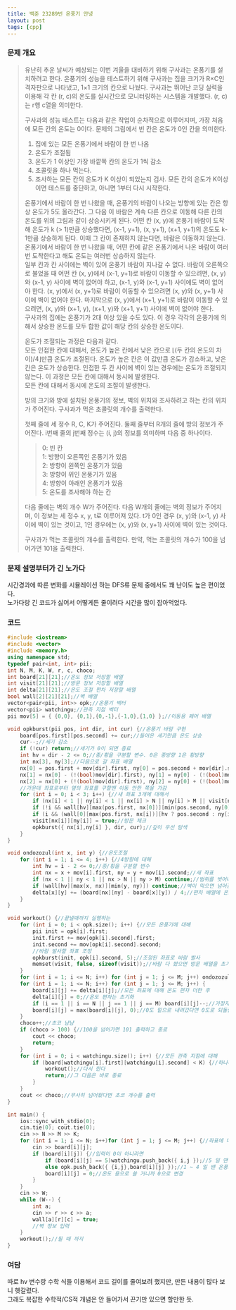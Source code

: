 ```yaml
---
title: 백준 23289번 온풍기 안녕
layout: post
tags: [cpp]
---
```

### 문제 개요
> 유난히 추운 날씨가 예상되는 이번 겨울을 대비하기 위해 구사과는 온풍기를 설치하려고 한다. 온풍기의 성능을 테스트하기 위해 구사과는 집을 크기가 R×C인 격자판으로 나타냈고, 1×1 크기의 칸으로 나눴다. 구사과는 뛰어난 코딩 실력을 이용해 각 칸 (r, c)의 온도를 실시간으로 모니터링하는 시스템을 개발했다. (r, c)는 r행 c열을 의미한다.
> 
> 구사과의 성능 테스트는 다음과 같은 작업이 순차적으로 이루어지며, 가장 처음에 모든 칸의 온도는 0이다. 문제의 그림에서 빈 칸은 온도가 0인 칸을 의미한다.
> 
> 1. 집에 있는 모든 온풍기에서 바람이 한 번 나옴
> 2. 온도가 조절됨
> 3. 온도가 1 이상인 가장 바깥쪽 칸의 온도가 1씩 감소
> 4. 초콜릿을 하나 먹는다.
> 5. 조사하는 모든 칸의 온도가 K 이상이 되었는지 검사. 모든 칸의 온도가 K이상이면 테스트를 중단하고, 아니면 1부터 다시 시작한다.
> 
> 온풍기에서 바람이 한 번 나왔을 때, 온풍기의 바람이 나오는 방향에 있는 칸은 항상 온도가 5도 올라간다. 그 다음 이 바람은 계속 다른 칸으로 이동해 다른 칸의 온도를 위의 그림과 같이 상승시키게 된다. 어떤 칸 (x, y)에 온풍기 바람이 도착해 온도가 k (> 1)만큼 상승했다면, (x-1, y+1), (x, y+1), (x+1, y+1)의 온도도 k-1만큼 상승하게 된다. 이때 그 칸이 존재하지 않는다면, 바람은 이동하지 않는다. 온풍기에서 바람이 한 번 나왔을 때, 어떤 칸에 같은 온풍기에서 나온 바람이 여러 번 도착한다고 해도 온도는 여러번 상승하지 않는다.  
> 일부 칸과 칸 사이에는 벽이 있어 온풍기 바람이 지나갈 수 없다. 바람이 오른쪽으로 불었을 때 어떤 칸 (x, y)에서 (x-1, y+1)로 바람이 이동할 수 있으려면, (x, y)와 (x-1, y) 사이에 벽이 없어야 하고, (x-1, y)와 (x-1, y+1) 사이에도 벽이 없어야 한다. (x, y)에서 (x, y+1)로 바람이 이동할 수 있으려면 (x, y)와 (x, y+1) 사이에 벽이 없어야 한다. 마지막으로 (x, y)에서 (x+1, y+1)로 바람이 이동할 수 있으려면, (x, y)와 (x+1, y), (x+1, y)와 (x+1, y+1) 사이에 벽이 없어야 한다.  
> 구사과의 집에는 온풍기가 2대 이상 있을 수도 있다. 이 경우 각각의 온풍기에 의해서 상승한 온도를 모두 합한 값이 해당 칸의 상승한 온도이다.
> 
> 온도가 조절되는 과정은 다음과 같다.  
> 모든 인접한 칸에 대해서, 온도가 높은 칸에서 낮은 칸으로 ⌊(두 칸의 온도의 차이)/4⌋만큼 온도가 조절된다. 온도가 높은 칸은 이 값만큼 온도가 감소하고, 낮은 칸은 온도가 상승한다. 인접한 두 칸 사이에 벽이 있는 경우에는 온도가 조절되지 않는다. 이 과정은 모든 칸에 대해서 동시에 발생한다.  
> 모든 칸에 대해서 동시에 온도의 조절이 발생한다.
> 
> 방의 크기와 방에 설치된 온풍기의 정보, 벽의 위치와 조사하려고 하는 칸의 위치가 주어진다. 구사과가 먹은 초콜릿의 개수를 출력한다.
> 
> 첫째 줄에 세 정수 R, C, K가 주어진다. 둘째 줄부터 R개의 줄에 방의 정보가 주어진다. i번째 줄의 j번째 정수는 (i, j)의 정보를 의미하며 다음 중 하나이다.
> 
> > 0: 빈 칸  
> > 1: 방향이 오른쪽인 온풍기가 있음  
> > 2: 방향이 왼쪽인 온풍기가 있음  
> > 3: 방향이 위인 온풍기가 있음  
> > 4: 방향이 아래인 온풍기가 있음  
> > 5: 온도를 조사해야 하는 칸
> 
> 다음 줄에는 벽의 개수 W가 주어진다. 다음 W개의 줄에는 벽의 정보가 주어지며, 이 정보는 세 정수 x, y, t로 이루어져 있다. t가 0인 경우 (x, y)와 (x-1, y) 사이에 벽이 있는 것이고, 1인 경우에는 (x, y)와 (x, y+1) 사이에 벽이 있는 것이다.
> 
> 구사과가 먹는 초콜릿의 개수를 출력한다. 만약, 먹는 초콜릿의 개수가 100을 넘어가면 101을 출력한다.

### 문제 설명부터가 긴 노가다
시간경과에 따른 변화를 시뮬레이션 하는 DFS류 문제 중에서도 꽤 난이도 높은 편이었다.  
노가다랑 긴 코드가 싫어서 어떻게든 줄이려다 시간을 많이 잡아먹었다.
### 코드
```c++
#include <iostream>
#include <vector>
#include <memory.h>
using namespace std;
typedef pair<int, int> pii;
int N, M, K, W, r, c, choco;
int board[21][21];//온도 정보 저장할 배열
int visit[21][21];//방문 정보 저장할 배열
int delta[21][21];//온도 조절 편차 저장할 배열
bool wall[2][21][21];//벽 배열
vector<pair<pii, int>> opk;//온풍기 벡터
vector<pii> watchingu;//관측 지점 벡터
pii mov[5] = { {0,0}, {0,1},{0,-1},{-1,0},{1,0} };//이동용 페어 배열

void opkburst(pii pos, int dir, int cur) {//온풍기 바람 구현
    board[pos.first][pos.second] += cur;//들어온 세기만큼 온도 상승
    cur--;//세기 감소
    if (!cur) return;//세기가 0이 되면 종료
    int hv = dir - 2 <= 0;//종/횡을 구분할 변수. 0은 종방향 1은 횡방향
    int nx[3], ny[3];//다음으로 갈 좌표 배열
    nx[0] = pos.first + mov[dir].first, ny[0] = pos.second + mov[dir].second;//가운데 좌표. 그냥 이동 배열에서 더해줌
    nx[1] = nx[0] - (!(bool)mov[dir].first), ny[1] = ny[0] - (!(bool)mov[dir].second);
    nx[2] = nx[0] + (!(bool)mov[dir].first), ny[2] = ny[0] + (!(bool)mov[dir].second);
    //가운데 좌표로부터 옆의 좌표를 구할땐 이동 안한 쪽을 가감
    for (int i = 0; i < 3; i++) {//새 좌표 3개에 대해서
        if (nx[i] < 1 || ny[i] < 1 || nx[i] > N || ny[i] > M || visit[nx[i]][ny[i]]) continue;//범위를 벗어나거나 방문 이력이 있다면 넘어감
        if (!i && wall[hv][max(pos.first, nx[0])][min(pos.second, ny[0])]) continue;//가운데 좌표 진행을 막는 벽이 있으면 넘어감
        if (i && (wall[0][max(pos.first, nx[i])][hv ? pos.second : ny[i]] || wall[1][hv ? nx[i]:pos.first][min(pos.second,ny[i])])) continue;//날개 좌표 막는 벽이 있다면 넘어감
        visit[nx[i]][ny[i]] = true;//방문 체크
        opkburst({ nx[i],ny[i] }, dir, cur);//깊이 우선 탐색
    }
}

void ondozozul(int x, int y) {//온도조절
    for (int i = 1; i <= 4; i++) {//4방향에 대해
        int hv = i - 2 <= 0;//종/횡을 구분할 변수
        int nx = x + mov[i].first, ny = y + mov[i].second;//새 좌표
        if (nx < 1 || ny < 1 || nx > N || ny > M) continue;//범위를 벗어나면 넘어감
        if (wall[hv][max(x, nx)][min(y, ny)]) continue;//벽이 막으면 넘어감
        delta[x][y] += (board[nx][ny] - board[x][y]) / 4;//편차 배열에 온도 조절량 저장
    }
}

void workout() {//끝낼때까지 실행하는 
    for (int i = 0; i < opk.size(); i++) {//모든 온풍기에 대해
        pii init = opk[i].first;
        init.first += mov[opk[i].second].first;
        init.second += mov[opk[i].second].second;
        //바람 발사할 좌표 조정
        opkburst(init, opk[i].second, 5);//조정된 좌표로 바람 발사
        memset(visit, false, sizeof(visit));//바람 다 쐈으면 방문 배열을 초기화해 다음 탐색에 대응하도록 한다
    }
    for (int i = 1; i <= N; i++) for (int j = 1; j <= M; j++) ondozozul(i, j);//모든 좌표에 대해 온도 조절
    for (int i = 1; i <= N; i++) for (int j = 1; j <= M; j++) {
        board[i][j] += delta[i][j];//모든 좌표에 대해 온도 편차 더한 후
        delta[i][j] = 0;//온도 편차는 초기화
        if (i == 1 || i == N || j == 1 || j == M) board[i][j]--;//가장자리를 1도 마이너스
        board[i][j] = max(board[i][j], 0);//0도 밑으로 내려갔다면 0도로 되돌림
    }
    choco++;//초코 냠냠
    if (choco > 100) {//100을 넘어가면 101 출력하고 종료
        cout << choco;
        return;
    }
    for (int i = 0; i < watchingu.size(); i++) {//모든 관측 지점에 대해
        if (board[watchingu[i].first][watchingu[i].second] < K) {//하나라도 지정 온도가 안되면
            workout();//다시 한다
            return;//그 다음은 바로 종료
        }
    }
    cout << choco;//무사히 넘어왔다면 초코 개수를 출력
}

int main() {
    ios::sync_with_stdio(0);
    cin.tie(0); cout.tie(0);
    cin >> N >> M >> K;
    for (int i = 1; i <= N; i++)for (int j = 1; j <= M; j++) {//좌표에 대해 값 받아줌
        cin >> board[i][j];
        if (board[i][j]) {//입력이 0이 아니라면
            if (board[i][j] == 5)watchingu.push_back({ i,j });//5 일 땐 관측 지점 벡터에 좌표를 넣어줌
            else opk.push_back({ {i,j},board[i][j] });//1 ~ 4 일 땐 온풍기 벡터에 좌표와 종류를 넣어줌 
            board[i][j] = 0;//온도 용으로 쓸 거니까 0으로 변경
        }
    }
    cin >> W;
    while (W--) {
        int a;
        cin >> r >> c >> a;
        wall[a][r][c] = true;
        //벽 정보 입력
    }
    workout();//될 때 까지 
}
```
### 여담
따로 hv 변수랑 수학 식들 이용해서 코드 길이를 줄여보려 했지만, 만든 내용이 많다 보니 헷갈렸다.  
그래도 복잡한 수학적/CS적 개념은 안 들어가서 끈기만 있으면 할만한 듯.

